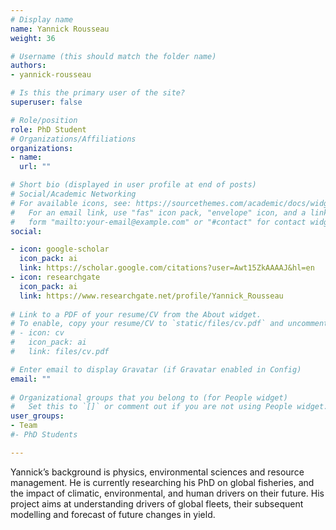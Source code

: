 ```yaml
---
# Display name
name: Yannick Rousseau 
weight: 36

# Username (this should match the folder name)
authors:
- yannick-rousseau

# Is this the primary user of the site?
superuser: false

# Role/position
role: PhD Student
# Organizations/Affiliations
organizations:
- name: 
  url: ""

# Short bio (displayed in user profile at end of posts)
# Social/Academic Networking
# For available icons, see: https://sourcethemes.com/academic/docs/widgets/#icons
#   For an email link, use "fas" icon pack, "envelope" icon, and a link in the
#   form "mailto:your-email@example.com" or "#contact" for contact widget.
social:

- icon: google-scholar
  icon_pack: ai
  link: https://scholar.google.com/citations?user=Awt15ZkAAAAJ&hl=en
- icon: researchgate
  icon_pack: ai
  link: https://www.researchgate.net/profile/Yannick_Rousseau
  
# Link to a PDF of your resume/CV from the About widget.
# To enable, copy your resume/CV to `static/files/cv.pdf` and uncomment the lines below.  
# - icon: cv
#   icon_pack: ai
#   link: files/cv.pdf

# Enter email to display Gravatar (if Gravatar enabled in Config)
email: ""
  
# Organizational groups that you belong to (for People widget)
#   Set this to `[]` or comment out if you are not using People widget.  
user_groups:
- Team
#- PhD Students

---
```


Yannick’s background is physics, environmental sciences and resource management. He is currently researching his PhD on global fisheries, and the impact of climatic, environmental, and human drivers on their future. His project aims at understanding drivers of global fleets, their subsequent modelling and forecast of future changes in yield.
